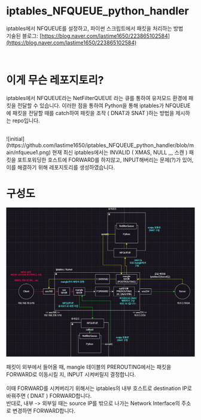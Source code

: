 # iptables_NFQUEUE_python_handler
iptables에서 NFQUEUE를 설정하고, 파이썬 스크립트에서 패킷을 처리하는 방법<br>
기술된 블로그: [https://blog.naver.com/lastime1650/223865102584](https://blog.naver.com/lastime1650/223865102584)

<br>

# 이게 무슨 레포지토리?

iptables에서 NFQUEUE라는 NetFilterQUEUE 라는 큐를 통하여 유저모드 환경에 패킷을 전달할 수 있습니다. 이러한 점을 통하여 Python을 통해 iptables가 NFQUEUE에 패킷을 전달할 때를 catch하여 패킷을 조작 ( DNAT과 SNAT )하는 방법을 제시하는 repo입니다.

<br>
![initial](https://github.com/lastime1650/iptables_NFQUEUE_python_handler/blob/main/nfqueue1.png)
현재 최신 iptables에서는 INVALID ( XMAS, NULL ,,, 스캔 ) 패킷을 포트포워딩한 호스트에 FORWARD를 하지않고, INPUT해버리는 문제(?)가 있어, 이를 해결하기 위해 레포지토리를 생성하였습니다.

<br>

# 구성도
![initial](https://github.com/lastime1650/iptables_NFQUEUE_python_handler/blob/main/image1.png)

패킷이 외부에서 들어올 때, mangle 테이블의 PREROUTING에서는 패킷을 FORWARD로 이동시킬 지, INPUT 시켜버릴지 결정합니다.<br><br>
이때 FORWARD를 시켜버리기 위해서는 iptables의 내부 호스트로 destination IP로 바꿔주면 ( DNAT ) FORWARD합니다. <br>
반대로, 내부 -> 외부일 때는 source IP를 밖으로 나가는 Network Interface의 주소로 변경하면 FORWARD합니다. <br>
